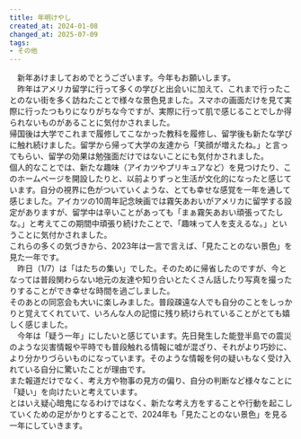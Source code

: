 ```yaml
---
title: 年明けやし
created_at: 2024-01-08
changed_at: 2025-07-09
tags: 
- その他
---
```


　新年あけましておめでとうございます。今年もお願いします。<br>
　昨年はアメリカ留学に行って多くの学びと出会いに加えて、これまで行ったことのない街を多く訪ねたことで様々な景色見ました。スマホの画面だけを見て実際に行ったつもりになりがちな今ですが、実際に行って肌で感じることでしか得られないものがあることに気付かされました。<br>
帰国後は大学でこれまで履修してこなかった教科を履修し、留学後も新たな学びに触れ続けました。留学から帰って大学の友達から「笑顔が増えたね。」と言ってもらい、留学の効果は勉強面だけではないことにも気付かされました。<br>
個人的なことでは、新たな趣味（アイカツやプリキュアなど）を見つけたり、このホームページを開設したりと、以前よりずっと生活が文化的になったと感じています。自分の視界に色がついていくような、とても幸せな感覚を一年を通して感じました。アイカツの10周年記念映画では霧矢あおいがアメリカに留学する設定がありますが、留学中は辛いことがあっても「まぁ霧矢あおい頑張ってたしな。」と考えてこの期間中頑張り続けたことで、「趣味って人を支えるな。」ということに気付かされました。<br>
これらの多くの気づきから、2023年は一言で言えば、「見たことのない景色」を見た一年です。<br>
　昨日（1/7）は「はたちの集い」でした。そのために帰省したのですが、今となっては普段関わらない地元の友達や知り合いとたくさん話したり写真を撮ったりすることができ幸せな時間を過ごしました。<br>
そのあとの同窓会も大いに楽しみました。普段疎遠な人でも自分のことをしっかりと覚えてくれていて、いろんな人の記憶に残り続けられていることがとても嬉しく感じました。<br>
　今年は「疑う一年」にしたいと感じています。先日発生した能登半島での震災のような災害情報や平時でも普段触れる情報に嘘が混ざり、それがより巧妙に、より分かりづらいものになっています。そのような情報を何の疑いもなく受け入れている自分に驚いたことが理由です。<br>
 また報道だけでなく、考え方や物事の見方の偏り、自分の判断など様々なことに「疑い」を向けたいと考えています。<br>
  とはいえ疑心暗鬼になるわけではなく、新たな考え方をすることや行動を起こしていくための足がかりとすることで、2024年も「見たことのない景色」を見る一年にしていきます。
